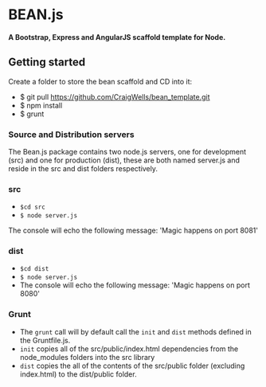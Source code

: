# BEAN.js

#### A Bootstrap, Express and AngularJS scaffold template for Node.

## Getting started

Create a folder to store the bean scaffold and CD into it:

- $ git pull https://github.com/CraigWells/bean_template.git
- $ npm install
- $ grunt

### Source and Distribution servers

The Bean.js package contains two node.js servers, one for development (src) and one for production (dist), these are both named server.js and reside in the src and dist folders respectively.

### src

- `$cd src`
- `$ node server.js`

The console will echo the following message: 
'Magic happens on port 8081'

### dist

- `$cd dist`
- `$ node server.js`
- The console will echo the following message: 'Magic happens on port 8080'


### Grunt

- The `grunt` call will by default call the `init` and `dist` methods defined in the Gruntfile.js.
- `init` copies all of the src/public/index.html dependencies from the node_modules folders into the src library
- `dist` copies the all of the contents of the src/public folder (excluding index.html) to the dist/public folder.